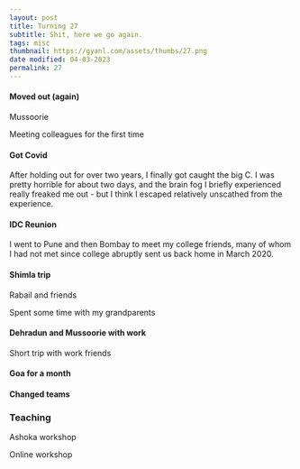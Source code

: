 ```yaml
---
layout: post
title: Turning 27
subtitle: Shit, here we go again.
tags: misc
thumbnail: https://gyanl.com/assets/thumbs/27.png
date modified: 04-03-2023
permalink: 27
---
```


#### Moved out (again)

Mussoorie 

Meeting colleagues for the first time

#### Got Covid

After holding out for over two years, I finally got caught the big C. I was pretty horrible for about two days, and the brain fog I briefly experienced really freaked me out - but I think I escaped relatively unscathed from the experience. 

#### IDC Reunion

I went to Pune and then Bombay to meet my college friends, many of whom I had not met since college abruptly sent us back home in March 2020. 

#### Shimla trip

Rabail and friends

Spent some time with my grandparents

#### Dehradun and Mussoorie with work 

Short trip with work friends

#### Goa for a month

#### Changed teams

### Teaching

Ashoka workshop

Online workshop